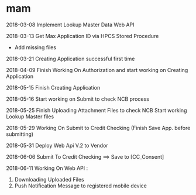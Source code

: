 # mam

2018-03-08
Implement Lookup Master Data Web API

2018-03-13
Get Max Application ID via HPCS Stored Procedure
+ Add missing files 

2018-03-21
Creating Application successful first time

2018-04-09
Finish Working On Authorization and start working on Creating Application

2018-05-15
Finish Creating Application

2018-05-16
Start working on Submit to check NCB process

2018-05-25
Finish Uploading Attachment Files to check NCB 
Start working Lookup Master files 

2018-05-29
Working On Submit to Credit Checking (Finish Save App. before submitting)

2018-05-31
Deploy Web Api V.2 to Vendor

2018-06-06
Submit To Credit Checking ==> Save to [CC_Consent]

2018-06-11
Working On Web API : 
  1. Downloading Uploaded Files
  2. Push Notification Message to registered mobile device